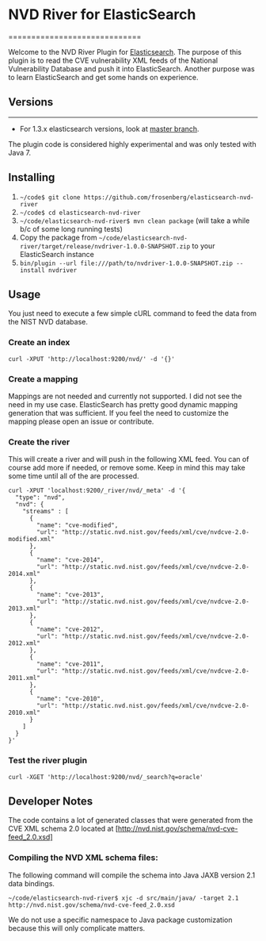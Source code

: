# NVD River for ElasticSearch
=============================

Welcome to the NVD River Plugin for [Elasticsearch](http://www.elasticsearch.org/). The purpose of
this plugin is to read the CVE vulnerability XML feeds of the National Vulnerability Database and push 
it into ElasticSearch. Another purpose was to learn ElasticSearch and get some hands on experience.


## Versions
-----------

* For 1.3.x elasticsearch versions, look at [master branch](https://github.com/frosenberg/elasticsearch-nvd-river/tree/master).

The plugin code is considered highly experimental and was only tested with Java 7.

## Installing 

  1. `~/code$ git clone https://github.com/frosenberg/elasticsearch-nvd-river`
  2. `~/code$ cd elasticsearch-nvd-river`
  3. `~/code/elasticsearch-nvd-river$ mvn clean package` (will take a while b/c of some long running tests)
  4. Copy the package from `~/code/elasticsearch-nvd-river/target/release/nvdriver-1.0.0-SNAPSHOT.zip` to your ElasticSearch instance
  5. `bin/plugin --url file:///path/to/nvdriver-1.0.0-SNAPSHOT.zip --install nvdriver`


## Usage 

You just need to execute a few simple cURL command to feed the data from the NIST NVD database.

### Create an index

    curl -XPUT 'http://localhost:9200/nvd/' -d '{}'


### Create a mapping

Mappings are not needed and currently not supported. I did not see the need in my use case. ElasticSearch has pretty good 
dynamic mapping generation that was sufficient. If you feel the need to customize the mapping 
please open an issue or contribute.

### Create the river

This will create a river and will push in the following XML feed. You can of course add more 
if needed, or remove some. Keep in mind this may take some time until all of the are processed.

  	curl -XPUT 'localhost:9200/_river/nvd/_meta' -d '{
  	  "type": "nvd",
  	  "nvd": {
  	    "streams" : [
  	      {
  	        "name": "cve-modified",
  	        "url": "http://static.nvd.nist.gov/feeds/xml/cve/nvdcve-2.0-modified.xml"
  	      },
  	      {
  	        "name": "cve-2014",
  	        "url": "http://static.nvd.nist.gov/feeds/xml/cve/nvdcve-2.0-2014.xml"
  	      },
  	      {
  	        "name": "cve-2013",
  	        "url": "http://static.nvd.nist.gov/feeds/xml/cve/nvdcve-2.0-2013.xml"
  	      },
  	      {
  	        "name": "cve-2012",
  	        "url": "http://static.nvd.nist.gov/feeds/xml/cve/nvdcve-2.0-2012.xml"
  	      },
  	      {
  	        "name": "cve-2011",
  	        "url": "http://static.nvd.nist.gov/feeds/xml/cve/nvdcve-2.0-2011.xml"
  	      },
  	      {
  	        "name": "cve-2010",
  	        "url": "http://static.nvd.nist.gov/feeds/xml/cve/nvdcve-2.0-2010.xml"
  	      }
  	    ]
  	  }
  	}'


### Test the river plugin

    curl -XGET 'http://localhost:9200/nvd/_search?q=oracle'

## Developer Notes

The code contains a lot of generated classes that were generated from the CVE XML schema 2.0
located at [http://nvd.nist.gov/schema/nvd-cve-feed_2.0.xsd]

### Compiling the NVD XML schema files:

The following command will compile the schema into Java JAXB version 2.1 data bindings.  

    ~/code/elasticsearch-nvd-river$ xjc -d src/main/java/ -target 2.1 http://nvd.nist.gov/schema/nvd-cve-feed_2.0.xsd

We do not use a specific namespace to Java package customization because this will only complicate matters.
